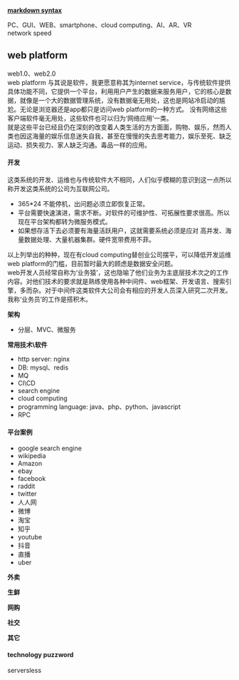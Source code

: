 [**markdown syntax**](https://www.markdownguide.org/basic-syntax/#overview)

PC、GUI、WEB、smartphone、cloud computing、AI、AR、VR  
network speed  
## web platform
web1.0、web2.0  
web platform 与其说是软件，我更愿意称其为internet service，与传统软件提供具体功能不同，它提供一个平台，利用用户产生的数据来服务用户，它的核心是数据，就像是一个大的数据管理系统，没有数据毫无用处，这也是网站冷启动的尴尬。无论是浏览器还是app都只是访问web platform的一种方式。 没有网络这些客户端软件毫无用处，这些软件也可以归为‘网络应用’一类。   
就是这些平台已经且仍在深刻的改变着人类生活的方方面面，购物、娱乐，然而人类也因这海量的娱乐信息迷失自我，甚至在慢慢的失去思考能力，娱乐至死、缺乏运动、损失视力、家人缺乏沟通。毒品一样的应用。  

#### 开发
这类系统的开发、运维也与传统软件大不相同，人们似乎模糊的意识到这一点所以称开发这类系统的公司为互联网公司。
- 365*24 不能停机，出问题必须立即恢复正常。
- 平台需要快速演进，需求不断。对软件的可维护性、可拓展性要求很高。所以现在平台架构都转为微服务模式。
- 如果想存活下去必须要有海量活跃用户，这就需要系统必须是应对 高并发、海量数据处理、大量机器集群。硬件宽带费用不菲。  

以上列举出的种种，现在有cloud computing替创业公司摆平，可以降低开发运维web platform的门槛，目前暂时最大的顾虑是数据安全问题。  
web开发人员经常自称为‘业务猿’，这也隐喻了他们业务为主底层技术次之的工作内容。对他们技术的要求就是熟练使用各种中间件、web框架、开发语言、搜索引擎，多而杂。对于中间件这类软件大公司会有相应的开发人员深入研究二次开发。我称‘业务员’的工作是搭积木。

**架构**
- 分层、MVC、微服务

**常用技术\软件**
- http server: nginx
- DB: mysql、redis
- MQ
- CI\CD
- search engine
- cloud computing
- programming language: java、php、python、javascript
- RPC

#### 平台案例
- google search engine
- wikipedia  
- Amazon
- ebay
- facebook
- raddit
- twitter
- 人人网
- 微博
- 淘宝
- 知乎
- youtube
- 抖音
- 直播
- uber

**外卖**

**生鲜**

**网购**

**社交**

**其它**

#### technology puzzword
serversless
